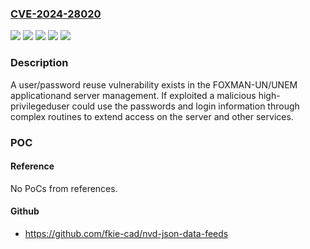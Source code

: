 ### [CVE-2024-28020](https://cve.mitre.org/cgi-bin/cvename.cgi?name=CVE-2024-28020)
![](https://img.shields.io/static/v1?label=Product&message=FOXMAN-UN&color=blue)
![](https://img.shields.io/static/v1?label=Product&message=UNEM&color=blue)
![](https://img.shields.io/static/v1?label=Version&message=%3D%20FOXMAN-UN%20R16B%20&color=brighgreen)
![](https://img.shields.io/static/v1?label=Version&message=%3D%20UNEM%20R16B%20&color=brighgreen)
![](https://img.shields.io/static/v1?label=Vulnerability&message=CWE-286%20Incorrect%20User%20Management&color=brighgreen)

### Description

A user/password reuse vulnerability exists in the FOXMAN-UN/UNEM applicationand server management. If exploited a malicious high-privilegeduser could use the passwords and login information through complex routines to extend access on the server and other services.

### POC

#### Reference
No PoCs from references.

#### Github
- https://github.com/fkie-cad/nvd-json-data-feeds

